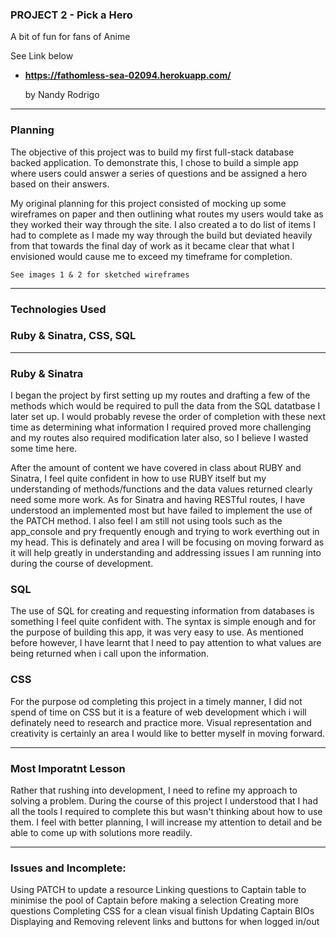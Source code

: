 ### PROJECT 2 - Pick a Hero

A bit of fun for fans of Anime

See Link below

* **https://fathomless-sea-02094.herokuapp.com/**

    by Nandy Rodrigo

---

### Planning

The objective of this project was to build my first full-stack database backed application. To demonstrate this, I chose to build a simple app where users could answer a series of questions and be assigned a hero based on their answers.

My original planning for this project consisted of mocking up some wireframes on paper and then outlining what routes my users would take as they worked their way through the site. I also created a to do list of items I had to complete as I made my way through the build but deviated heavily from that towards the final day of work as it became clear that what I envisioned would cause me to exceed my timeframe for completion.

    See images 1 & 2 for sketched wireframes

---

### Technologies Used

### Ruby & Sinatra, CSS, SQL

---
    
### Ruby & Sinatra

I began the project by first setting up my routes and drafting a few of the methods which would be required to pull the data from the SQL datatbase I later set up. I would probably revese the order of completion with these next time as determining what information I required proved more challenging and my routes also required modification later also, so I believe I wasted some time here. 

After the amount of content we have covered in class about RUBY and Sinatra, I feel quite confident in how to use RUBY itself but my understanding of methods/functions and the data values returned clearly need some more work. As for Sinatra and having RESTful routes, I have understood an implemented most but have failed to implement the use of the PATCH method. I also feel I am still not using tools such as the app_console and pry frequently enough and trying to work everthing out in my head. This is definately and area I will be focusing on moving forward as it will help greatly in understanding and addressing issues I am running into during the course of development.

### SQL

The use of SQL for creating and requesting information from databases is something I feel quite confident with. The syntax is simple enough and for the purpose of building this app, it was very easy to use. As mentioned before however, I have learnt that I need to pay attention to what values are being returned when i call upon the information.

### CSS

For the purpose od completing this project in a timely manner, I did not spend of time on CSS but it is a feature of web development which i will definately need to research and practice more. Visual representation and creativity is certainly an area I would like to better myself in moving forward. 

---

### Most Imporatnt Lesson

Rather that rushing into development, I need to refine my approach to solving a problem. During the course of this project I understood that I had all the tools I required to complete this but wasn't thinking about how to use them. I feel with better planning, I will increase my attention to detail and be able to come up with solutions more readily.

---

### Issues and Incomplete:

Using PATCH to update a resource
Linking questions to Captain table to minimise the pool of Captain before making a selection
Creating more questions
Completing CSS for a clean visual finish
Updating Captain BIOs
Displaying and Removing relevent links and buttons for when logged in/out